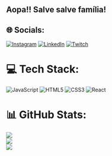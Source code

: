 ## Aopa!! Salve salve família! 

## 🌐 Socials:
[![Instagram](https://img.shields.io/badge/Instagram-%23E4405F.svg?logo=Instagram&logoColor=white)](https://instagram.com/_cesaum) [![LinkedIn](https://img.shields.io/badge/LinkedIn-%230077B5.svg?logo=linkedin&logoColor=white)](https://linkedin.com/in/césar-augusto-sousa-pinho) [![Twitch](https://img.shields.io/badge/Twitch-%239146FF.svg?logo=Twitch&logoColor=white)](https://twitch.tv/0cesaum) 

# 💻 Tech Stack:
![JavaScript](https://img.shields.io/badge/javascript-%23323330.svg?style=for-the-badge&logo=javascript&logoColor=%23F7DF1E) ![HTML5](https://img.shields.io/badge/html5-%23E34F26.svg?style=for-the-badge&logo=html5&logoColor=white) ![CSS3](https://img.shields.io/badge/css3-%231572B6.svg?style=for-the-badge&logo=css3&logoColor=white) ![React](https://img.shields.io/badge/react-%2320232a.svg?style=for-the-badge&logo=react&logoColor=%2361DAFB)
# 📊 GitHub Stats:
![](https://github-readme-stats.vercel.app/api?username=oCesaum&theme=vision-friendly-dark&hide_border=true&include_all_commits=true&count_private=true)<br/>
![](https://github-readme-streak-stats.herokuapp.com/?user=oCesaum&theme=vision-friendly-dark&hide_border=true)<br/>
![](https://github-readme-stats.vercel.app/api/top-langs/?username=oCesaum&theme=vision-friendly-dark&hide_border=true&include_all_commits=true&count_private=true&layout=compact)
